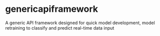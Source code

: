# genericapiframework
A generic API framework designed for quick model development, model retraining to classify and predict real-time data input
